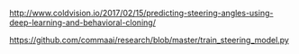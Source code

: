 http://www.coldvision.io/2017/02/15/predicting-steering-angles-using-deep-learning-and-behavioral-cloning/      

https://github.com/commaai/research/blob/master/train_steering_model.py
